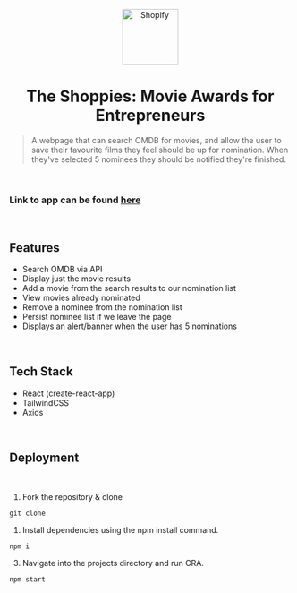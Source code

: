 <p align="center">
  <a href="https://www.shopify.com/">
    <img alt="Shopify" src="https://logos-download.com/wp-content/uploads/2016/10/Shopify_logo_icon.png" width="100" />
  </a>
</p>
<h1 align="center">
The Shoppies: Movie Awards for Entrepreneurs
</h1>

> A webpage that can search OMDB for movies, and allow the user to save their favourite films they feel should be up for nomination. When they've selected 5 nominees they should be notified they're finished.

<br/>

### Link to app can be found [here](https://davidgoldcode.github.io/shopify-fe-challenge/)

<br/>

## Features

- Search OMDB via API
- Display just the movie results
- Add a movie from the search results to our nomination list
- View movies already nominated
- Remove a nominee from the nomination list
- Persist nominee list if we leave the page
- Displays an alert/banner when the user has 5 nominations

<br/>

## Tech Stack

- React (create-react-app)
- TailwindCSS
- Axios

<br/>

## Deployment

<br/>

1. Fork the repository & clone

```
git clone
```

1. Install dependencies using the npm install command.

```
npm i
```

3. Navigate into the projects directory and run CRA.

```
npm start
```
